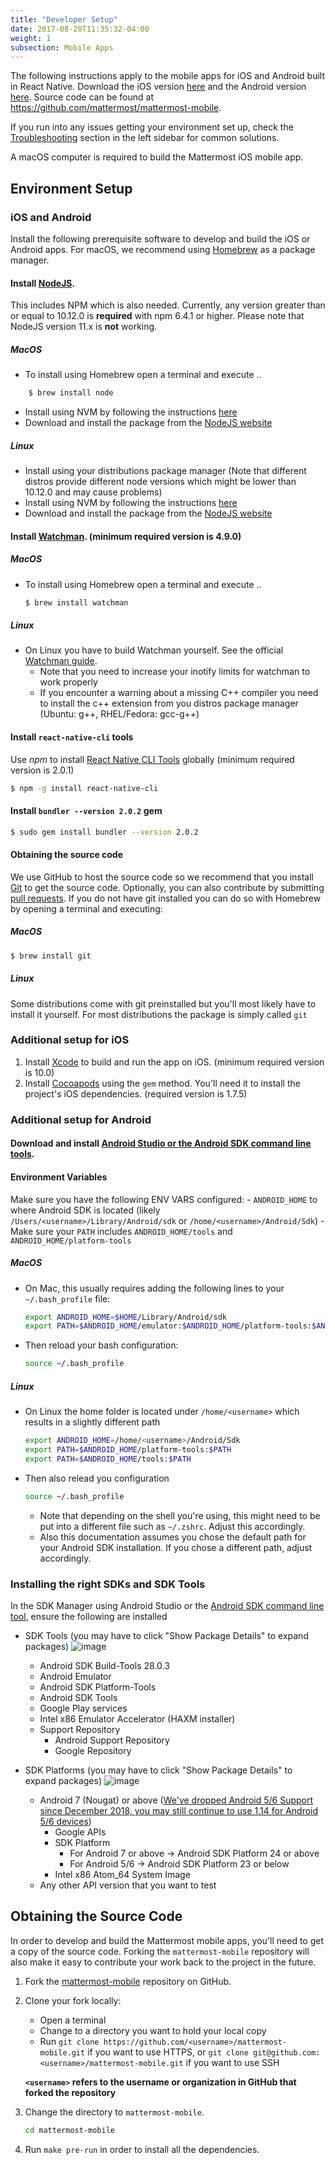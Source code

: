 ```yaml
---
title: "Developer Setup"
date: 2017-08-20T11:35:32-04:00
weight: 1
subsection: Mobile Apps
---
```


The following instructions apply to the mobile apps for iOS and Android built in React Native. Download the iOS version [here](http://about.mattermost.com/mattermost-ios-app/) and the Android version [here](http://about.mattermost.com/mattermost-android-app/). Source code can be found at https://github.com/mattermost/mattermost-mobile.

If you run into any issues getting your environment set up, check the [Troubleshooting](https://developers.mattermost.com/contribute/mobile/developer-setup/troubleshooting/) section in the left sidebar for common solutions.

A macOS computer is required to build the Mattermost iOS mobile app.

## Environment Setup

### iOS and Android

Install the following prerequisite software to develop and build the iOS or Android apps. For macOS, we recommend using [Homebrew](https://brew.sh/) as a package manager.

#### Install [NodeJS](https://nodejs.org/en/).
This includes NPM which is also needed. Currently, any version greater than or equal to 10.12.0 is **required** with npm 6.4.1 or higher. Please note that NodeJS version 11.x is **not** working.

##### MacOS
- To install using Homebrew open a terminal and execute ..

```sh
    $ brew install node
```
-   Install using NVM by following the instructions [here](https://github.com/creationix/nvm#install-script)
-   Download and install the package from the [NodeJS website](https://nodejs.org/en/)
##### Linux
-	Install using your distributions package manager (Note that different distros provide
    different node versions which might be lower than 10.12.0 and may cause problems)
-   Install using NVM by following the instructions [here](https://github.com/creationix/nvm#install-script)
-   Download and install the package from the [NodeJS website](https://nodejs.org/en/)

#### Install [Watchman](https://facebook.github.io/watchman/). (minimum required version is 4.9.0)
##### MacOS
- To install using Homebrew open a terminal and execute ..
    ```sh
    $ brew install watchman
    ```
##### Linux
- On Linux you have to build Watchman yourself. See the official [Watchman guide](https://facebook.github.io/watchman/docs/install.html#installing-from-source).
    - Note that you need to increase your inotify limits for watchman to work properly
    - If you encounter a warning about a missing C++ compiler you need to install the c++
    extension from you distros package manager (Ubuntu: g++, RHEL/Fedora: gcc-g++)

#### Install ```react-native-cli``` tools

Use *npm* to install [React Native CLI Tools](http://facebook.github.io/react-native/docs/understanding-cli.html) globally (minimum required version is 2.0.1)

```sh
$ npm -g install react-native-cli
```

#### Install ```bundler --version 2.0.2``` gem
```sh
$ sudo gem install bundler --version 2.0.2
```

#### Obtaining the source code
We use GitHub to host the source code so we recommend that you install [Git](https://git-scm.com/) to get the source code. Optionally, you can also contribute by submitting [pull requests](https://help.github.com/articles/creating-a-pull-request/). If you do not have git installed you can do so with Homebrew by opening a terminal and executing:

##### MacOS

```sh
$ brew install git
```

##### Linux
Some distributions come with git preinstalled but you'll most likely have to install it yourself. For most distributions the package is simply called ```git```

### Additional setup for iOS

1.  Install [Xcode](https://itunes.apple.com/us/app/xcode/id497799835?ls=1&mt=12) to build and run the app on iOS. (minimum required version is 10.0)
2.  Install [Cocoapods](https://cocoapods.org/) using the `gem` method. You'll need it to install the project's iOS dependencies. (required version is 1.7.5)

### Additional setup for Android

#### Download and install [Android Studio or the Android SDK command line tools](https://developer.android.com/studio/index.html#downloads).

#### Environment Variables
Make sure you have the following ENV VARS configured:
    - `ANDROID_HOME` to where Android SDK is located (likely `/Users/<username>/Library/Android/sdk` or `/home/<username>/Android/Sdk`)
    - Make sure your `PATH` includes `ANDROID_HOME/tools` and `ANDROID_HOME/platform-tools`
##### MacOS
-   On Mac, this usually requires adding the following lines to your `~/.bash_profile` file:

    ```sh
    export ANDROID_HOME=$HOME/Library/Android/sdk
    export PATH=$ANDROID_HOME/emulator:$ANDROID_HOME/platform-tools:$ANDROID_HOME/tools:$PATH
    ```
- Then reload your bash configuration:

    ```sh
    source ~/.bash_profile
    ```
##### Linux
-   On Linux the home folder is located under ```/home/<username>``` which results in a slightly different path

    ```sh
    export ANDROID_HOME=/home/<username>/Android/Sdk
    export PATH=$ANDROID_HOME/platform-tools:$PATH
    export PATH=$ANDROID_HOME/tools:$PATH
    ```
- Then also relead you configuration
    ```sh
    source ~/.bash_profile
    ```
    - Note that depending on the shell you're using, this might need to be put into a different file such as ```~/.zshrc```. Adjust this accordingly.
    - Also this documentation assumes you chose the default path for your Android SDK installation. If you chose a different path, adjust accordingly.

### Installing the right SDKs and SDK Tools
In the SDK Manager using Android Studio or the [Android SDK command line tool](https://developer.android.com/studio/command-line/sdkmanager.html), ensure the following are installed
- SDK Tools (you may have to click "Show Package Details" to expand packages)
    ![image](/img/mobile/sdk_tools.png)
    - Android SDK Build-Tools 28.0.3
    - Android Emulator
    - Android SDK Platform-Tools
    - Android SDK Tools
    - Google Play services
    - Intel x86 Emulator Accelerator (HAXM installer)
    - Support Repository
        -   Android Support Repository
        -   Google Repository

- SDK Platforms (you may have to click "Show Package Details" to expand packages)
    ![image](/img/mobile/sdk_platforms.png)
    - Android 7 (Nougat) or above ([We've dropped Android 5/6 Support since December 2018, you may still continue to use 1.14 for Android 5/6 devices](https://github.com/mattermost/mattermost-mobile/issues/2480))
        - Google APIs
        - SDK Platform
            - For Android 7 or above -> Android SDK Platform 24 or above
            - For Android 5/6 -> Android SDK Platform 23 or below
        - Intel x86 Atom\_64 System Image
    - Any other API version that you want to test


## Obtaining the Source Code

In order to develop and build the Mattermost mobile apps, you'll need to get a copy of the source code. Forking the `mattermost-mobile` repository will also make it easy to contribute your work back to the project in the future.

1.  Fork the [mattermost-mobile](https://github.com/mattermost/mattermost-mobile) repository on GitHub.

2. Clone your fork locally:
    - Open a terminal
    - Change to a directory you want to hold your local copy
    - Run `git clone https://github.com/<username>/mattermost-mobile.git` if you want to use HTTPS, or `git clone git@github.com:<username>/mattermost-mobile.git` if you want to use SSH

    **`<username>` refers to the username or organization in GitHub that forked the repository**

3.  Change the directory to `mattermost-mobile`.
    ```sh
    cd mattermost-mobile
    ```

4.  Run `make pre-run` in order to install all the dependencies.

